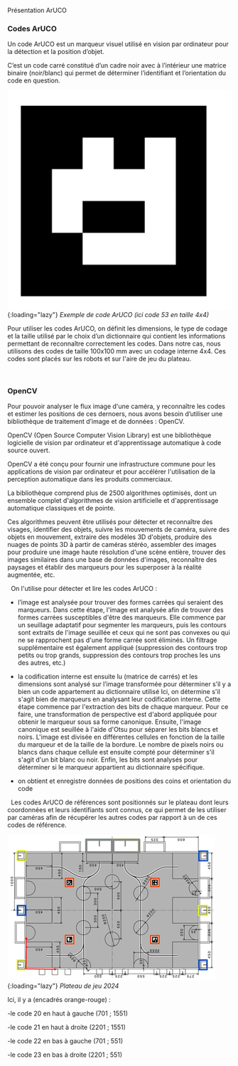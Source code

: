 [order]:       # (2)
[title]:       # (Présentation ArUCO)
[description]: # (Documentation sur la reconaissance d'ArUCO)

Présentation  ArUCO
  
### Codes ArUCO
Un code ArUCO est un marqueur visuel utilisé en vision par ordinateur pour la détection et la position d’objet.

C’est un code carré constitué d’un cadre noir avec à l’intérieur une matrice binaire (noir/blanc) qui permet de déterminer l’identifiant et l’orientation du code en question.

![Image code exemple id 53](/static/images/aruco/codeexemple53.webp){:loading="lazy"}
*Exemple de code ArUCO (ici code 53 en taille 4x4)*

Pour utiliser les codes ArUCO, on définit les dimensions, le type de codage et la taille utilisé par le choix d’un dictionnaire qui contient les informations permettant de reconnaître correctement les codes.
Dans notre cas, nous utilisons des codes de taille 100x100 mm avec un codage interne 4x4.
Ces codes sont placés sur les robots et sur l'aire de jeu du plateau.
  
&nbsp;
### OpenCV
Pour pouvoir analyser le flux image d'une caméra, y reconnaître les codes et estimer les positions de ces dernoers, nous avons besoin d’utiliser une bibliothèque de traitement d’image et de données : OpenCV.

OpenCV (Open Source Computer Vision Library) est une bibliothèque logicielle de vision par ordinateur et d'apprentissage automatique à code source ouvert. 

OpenCV a été conçu pour fournir une infrastructure commune pour les applications de vision par ordinateur et pour accélérer l'utilisation de la perception automatique dans les produits commerciaux.

La bibliothèque comprend plus de 2500 algorithmes optimisés, dont un ensemble complet d'algorithmes de vision artificielle et d'apprentissage automatique classiques et de pointe. 

Ces algorithmes peuvent être utilisés pour détecter et reconnaître des visages, identifier des objets, suivre les mouvements de caméra, suivre des objets en mouvement, extraire des modèles 3D d'objets, produire des nuages de points 3D à partir de caméras stéréo, assembler des images pour produire une image haute résolution d'une scène entière, trouver des images similaires dans une base de données d'images, reconnaître des paysages et établir des marqueurs pour les superposer à la réalité augmentée, etc. 

  
&nbsp;
On l'utilise pour détecter et lire les codes ArUCO :

- l’image est analysée pour trouver des formes carrées qui seraient des marqueurs.
Dans cette étape, l'image est analysée afin de trouver des formes carrées susceptibles d'être des marqueurs. Elle commence par un seuillage adaptatif pour segmenter les marqueurs, puis les contours sont extraits de l'image seuillée et ceux qui ne sont pas convexes ou qui ne se rapprochent pas d'une forme carrée sont éliminés. Un filtrage supplémentaire est également appliqué (suppression des contours trop petits ou trop grands, suppression des contours trop proches les uns des autres, etc.)

- la codification interne est ensuite lu (matrice de carrés) et les dimensions sont analysé sur l’image transformée pour déterminer s’il y a bien un code appartement au dictionnaire utilisé
Ici, on détermine s'il s'agit bien de marqueurs en analysant leur codification interne. Cette étape commence par l'extraction des bits de chaque marqueur. Pour ce faire, une transformation de perspective est d'abord appliquée pour obtenir le marqueur sous sa forme canonique. Ensuite, l'image canonique est seuillée à l'aide d'Otsu pour séparer les bits blancs et noirs. L'image est divisée en différentes cellules en fonction de la taille du marqueur et de la taille de la bordure. Le nombre de pixels noirs ou blancs dans chaque cellule est ensuite compté pour déterminer s'il s'agit d'un bit blanc ou noir. Enfin, les bits sont analysés pour déterminer si le marqueur appartient au dictionnaire spécifique.

- on obtient et enregistre données de positions des coins et orientation du code

  
&nbsp;
Les codes ArUCO de références sont positionnés sur le plateau dont leurs coordonnées et leurs identifiants sont connus, ce qui permet de les utiliser par caméras afin de récupérer les autres codes par rapport à un de ces codes de référence.

![Terrain de jeu plateau avec codes](/static/images/aruco/playground.webp){:loading="lazy"}
*Plateau de jeu 2024*

Ici, il y a (encadrés orange-rouge) :

-le code 20 en haut à gauche (701 ; 1551)

-le code 21 en haut à droite (2201 ; 1551)

-le code 22 en bas à gauche (701 ; 551)

-le code 23 en bas à droite (2201 ; 551)
